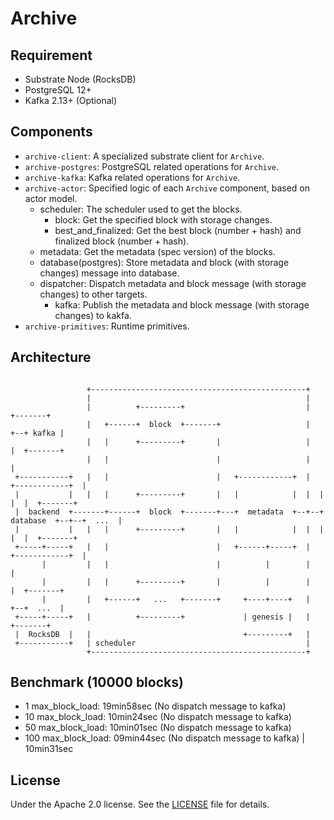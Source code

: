 # Archive

## Requirement

 - Substrate Node (RocksDB)
 - PostgreSQL 12+
 - Kafka 2.13+ (Optional)

## Components

 - `archive-client`: A specialized substrate client for `Archive`.
 - `archive-postgres`: PostgreSQL related operations for `Archive`.
 - `archive-kafka`: Kafka related operations for `Archive`.
 - `archive-actor`: Specified logic of each `Archive` component, based on actor model.
   - scheduler: The scheduler used to get the blocks.
     - block: Get the specified block with storage changes.
     - best_and_finalized: Get the best block (number + hash) and finalized block (number + hash).
   - metadata: Get the metadata (spec version) of the blocks.
   - database(postgres): Store metadata and block (with storage changes) message into database.
   - dispatcher: Dispatch metadata and block message (with storage changes) to other targets.
     - kafka: Publish the metadata and block message (with storage changes) to kakfa.
 - `archive-primitives`: Runtime primitives.

## Architecture

```

                 +------------------------------------------------+                              
                 |                                                |                              
                 |          +---------+                           |                     +-------+
                 |   +------+  block  +-------+                   |                  +--+ kafka |
                 |   |      +---------+       |                   |                  |  +-------+
                 |   |                        |                   |                  |           
 +-----------+   |   |                        |   +------------+  |  +------------+  |           
 |           |   |   |      +---------+       |   |            |  |  |            |  |  +-------+
 |  backend  +-------+------+  block  +-------+---+  metadata  +--+--+  database  +--+--+  ...  |
 |           |   |   |      +---------+       |   |            |  |  |            |  |  +-------+
 +-----+-----+   |   |                        |   +------+-----+  |  +------------+  |           
       |         |   |                        |          |        |                  |           
       |         |   |      +---------+       |          |        |                  |  +-------+
       |         |   +------+   ...   +-------+     +----+----+   |                  +--+  ...  |
 +-----+-----+   |          +---------+             | genesis |   |                     +-------+
 |  RocksDB  |   |                                  +---------+   |                              
 +-----------+   | scheduler                                      |                              
                 +------------------------------------------------+                              

```

## Benchmark (10000 blocks)

 - 1 max_block_load:  19min58sec (No dispatch message to kafka)
 - 10 max_block_load: 10min24sec (No dispatch message to kafka)
 - 50 max_block_load:  10min01sec (No dispatch message to kafka)
 - 100 max_block_load: 09min44sec (No dispatch message to kafka) | 10min31sec

## License

Under the Apache 2.0 license. See the [LICENSE](LICENSE) file for details.
